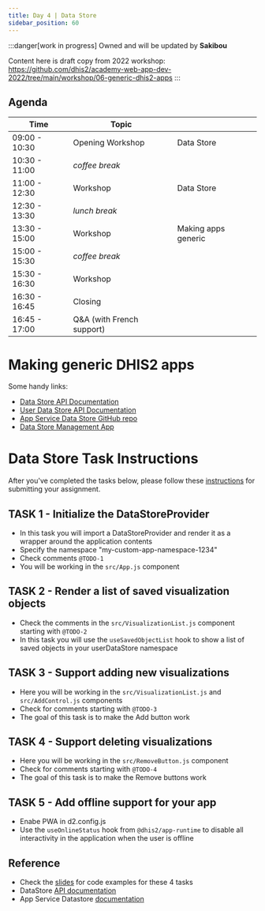 ```yaml
---
title: Day 4 | Data Store
sidebar_position: 60
---
```


:::danger[work in progress]
Owned and will be updated by **Sakibou**

Content here is draft copy from 2022 workshop: https://github.com/dhis2/academy-web-app-dev-2022/tree/main/workshop/06-generic-dhis2-apps
:::

## Agenda
| Time | Topic | |
| --- | --- | --- |
| 09:00 - 10:30 | Opening Workshop | Data Store |
| 10:30 - 11:00 | _coffee break_ | |
| 11:00 - 12:30 | Workshop | Data Store |
| 12:30 - 13:30 | _lunch break_ | |
| 13:30 - 15:00 | Workshop | Making apps generic |
| 15:00 - 15:30 | _coffee break_ | |
| 15:30 - 16:30 | Workshop | |
| 16:30 - 16:45 | Closing | |
| 16:45 - 17:00 | Q&A (with French support) | |

# Making generic DHIS2 apps

Some handy links:

-   [Data Store API Documentation](https://docs.dhis2.org/en/develop/using-the-api/dhis-core-version-238/data-store.html)
-   [User Data Store API Documentation](https://docs.dhis2.org/en/develop/using-the-api/dhis-core-version-238/data-store.html#webapi_user_data_store)
-   [App Service Data Store GitHub repo](https://github.com/dhis2/app-service-datastore)
-   [Data Store Management App](https://academy.demos.dhis2.org/web-app/dhis-web-datastore/index.html#/)

# Data Store Task Instructions

After you've completed the tasks below, please follow these [instructions](../resources/set_up_fork.md#how-to-submit-assignments) for submitting your assignment.

## TASK 1 - Initialize the DataStoreProvider

- In this task you will import a DataStoreProvider and render it as a wrapper around the application contents
- Specify the namespace "my-custom-app-namespace-1234"
- Check comments `@TODO-1`
- You will be working in the `src/App.js` component

## TASK 2 - Render a list of saved visualization objects

- Check the comments in the `src/VisualizationList.js` component starting with `@TODO-2`
- In this task you will use the `useSavedObjectList` hook to show a list of saved objects in your userDataStore namespace

## TASK 3 - Support adding new visualizations

- Here you will be working in the `src/VisualizationList.js` and `src/AddControl.js` components
- Check for comments starting with `@TODO-3`
- The goal of this task is to make the Add button work

## TASK 4 - Support deleting visualizations

- Here you will be working in the `src/RemoveButton.js` component
- Check for comments starting with `@TODO-4`
- The goal of this task is to make the Remove buttons work

## TASK 5 - Add offline support for your app

- Enabe PWA in d2.config.js
- Use the `useOnlineStatus` hook from `@dhis2/app-runtime` to disable all interactivity in the application when the user is offline

## Reference

- Check the [slides](https://docs.google.com/presentation/d/1OHwNn4TABl4dRoTTAAmyDw3GQo41HGgmAZ4MaTzbTmo/edit?usp=sharing) for code examples for these 4 tasks
- DataStore [API documentation](https://docs.dhis2.org/en/develop/using-the-api/dhis-core-version-236/data-store.html)
- App Service Datastore [documentation](https://github.com/dhis2/app-service-datastore)
